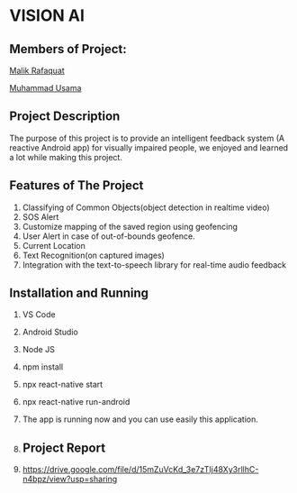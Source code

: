 # VISION AI
## Members of Project:

[Malik Rafaquat](https://github.com/Rafaquatmalik)

[Muhammad Usama](https://github.com/Usama-Faisal)


## Project Description

The purpose of this project is to provide an intelligent feedback system (A reactive Android app) for visually impaired people, we enjoyed and learned a lot while making this project.


## Features of The Project

1.  Classifying of Common Objects(object detection in realtime video)
2.  SOS Alert
3.  Customize mapping of the saved region using geofencing
4.  User Alert in case of out-of-bounds geofence.
5.  Current Location
6.  Text Recognition(on captured images)
7.  Integration with the text-to-speech library for real-time audio feedback

## Installation and Running
1.  VS Code
2.  Android Studio
3.  Node JS
4.  npm install
5.  npx react-native start
6.  npx react-native run-android
7.  The app is running now and you can use easily this application.

8.  ## Project Report
9.  https://drive.google.com/file/d/15mZuVcKd_3e7zTIj48Xy3rllhC-n4bpz/view?usp=sharing
